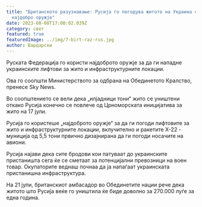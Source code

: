 ```yaml
---
title: "Британското разузнавање: Русија го погодува житото на Украина со своето
  најдобро оружје"
date: 2023-08-08T17:00:02.039Z
category: свет
featured: true
featuredImage: ../img/7-birt-raz-rus.jpg
author: Вардарски
---
```

Руската Федерација го користи најдоброто оружје за да ги нападне украинските лифтови за жито и инфраструктурните локации.

Ова го соопшти Министерството за одбрана на Обединетото Кралство, пренесе Sky News.

Во соопштението се вели дека „илјадници тони“ жито се уништени откако Русија конечно се повлече од Црноморската иницијатива за жито на 17 јули.

Русија го користеше „најдоброто оружје“ за да ги погоди лифтовите за жито и инфраструктурните локации, вклучително и ракетите X-22 - муниција од 5,5 тони првично дизајнирана да ги погоди носачите на авиони.

Русија најави дека сите бродови кои патуваат до украинските пристаништа сега ќе се сметаат за потенцијални превозници на воен товар. Окупаторите веднаш почнаа да ја напаѓаат украинската пристанишна инфраструктура.

На 21 јули, британскиот амбасадор во Обединетите нации рече дека житото што Русија веќе го уништила ќе биде доволно за 270.000 луѓе за една година.